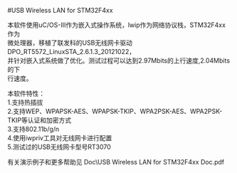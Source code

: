 #USB Wireless LAN for STM32F4xx

本软件使用uC/OS-III作为嵌入式操作系统，lwip作为网络协议栈，STM32F4xx作为  
微处理器，移植了联发科的USB无线网卡驱动DPO_RT5572_LinuxSTA_2.6.1.3_20121022，  
并针对嵌入式系统做了优化。测试过程可以达到2.97Mbits的上行速度,2.04Mbits的下  
行速度。

本软件特性：  
1.支持热插拔  
2.支持WEP、WPAPSK-AES、WPAPSK-TKIP、WPA2PSK-AES、WPA2PSK-TKIP等认证和加密方式  
3.支持802.11b/g/n  
4.使用iwpriv工具对无线网卡进行配置  
5.测试过的USB无线网卡型号RT3070  


有关演示例子和更多帮助见 Doc\USB Wireless LAN for STM32F4xx Doc.pdf
